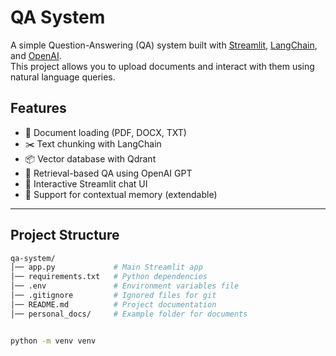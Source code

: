 # QA System

A simple Question-Answering (QA) system built with [Streamlit](https://streamlit.io/), [LangChain](https://www.langchain.com/), and [OpenAI](https://platform.openai.com/).  
This project allows you to upload documents and interact with them using natural language queries.  

## Features
- 🔎 Document loading (PDF, DOCX, TXT)
- ✂️ Text chunking with LangChain
- 📦 Vector database with Qdrant
- 🤖 Retrieval-based QA using OpenAI GPT
- 💬 Interactive Streamlit chat UI
- 📜 Support for contextual memory (extendable)

---

## Project Structure
```bash
qa-system/
│── app.py             # Main Streamlit app
│── requirements.txt   # Python dependencies
│── .env               # Environment variables file
│── .gitignore         # Ignored files for git
│── README.md          # Project documentation
│── personal_docs/     # Example folder for documents


python -m venv venv
